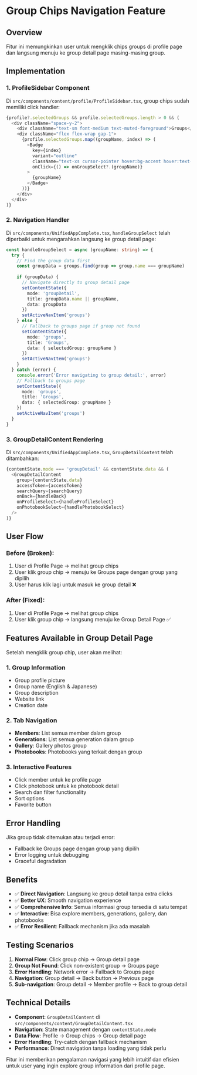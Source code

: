 # Group Chips Navigation Feature

## Overview

Fitur ini memungkinkan user untuk mengklik chips groups di profile page dan langsung menuju ke group detail page masing-masing group.

## Implementation

### 1. **ProfileSidebar Component**
Di `src/components/content/profile/ProfileSidebar.tsx`, group chips sudah memiliki click handler:

```typescript
{profile?.selectedGroups && profile.selectedGroups.length > 0 && (
  <div className="space-y-2">
    <div className="text-sm font-medium text-muted-foreground">Groups</div>
    <div className="flex flex-wrap gap-1">
      {profile.selectedGroups.map((groupName, index) => (
        <Badge 
          key={index} 
          variant="outline" 
          className="text-xs cursor-pointer hover:bg-accent hover:text-accent-foreground transition-colors"
          onClick={() => onGroupSelect?.(groupName)}
        >
          {groupName}
        </Badge>
      ))}
    </div>
  </div>
)}
```

### 2. **Navigation Handler**
Di `src/components/UnifiedAppComplete.tsx`, `handleGroupSelect` telah diperbaiki untuk mengarahkan langsung ke group detail page:

```typescript
const handleGroupSelect = async (groupName: string) => {
  try {
    // Find the group data first
    const groupData = groups.find(group => group.name === groupName)
    
    if (groupData) {
      // Navigate directly to group detail page
      setContentState({
        mode: 'groupDetail',
        title: groupData.name || groupName,
        data: groupData
      })
      setActiveNavItem('groups')
    } else {
      // Fallback to groups page if group not found
      setContentState({
        mode: 'groups',
        title: 'Groups',
        data: { selectedGroup: groupName }
      })
      setActiveNavItem('groups')
    }
  } catch (error) {
    console.error('Error navigating to group detail:', error)
    // Fallback to groups page
    setContentState({
      mode: 'groups',
      title: 'Groups',
      data: { selectedGroup: groupName }
    })
    setActiveNavItem('groups')
  }
}
```

### 3. **GroupDetailContent Rendering**
Di `src/components/UnifiedAppComplete.tsx`, `GroupDetailContent` telah ditambahkan:

```typescript
{contentState.mode === 'groupDetail' && contentState.data && (
  <GroupDetailContent
    group={contentState.data}
    accessToken={accessToken}
    searchQuery={searchQuery}
    onBack={handleBack}
    onProfileSelect={handleProfileSelect}
    onPhotobookSelect={handlePhotobookSelect}
  />
)}
```

## User Flow

### **Before (Broken)**:
1. User di Profile Page → melihat group chips
2. User klik group chip → menuju ke Groups page dengan group yang dipilih
3. User harus klik lagi untuk masuk ke group detail ❌

### **After (Fixed)**:
1. User di Profile Page → melihat group chips
2. User klik group chip → langsung menuju ke Group Detail Page ✅

## Features Available in Group Detail Page

Setelah mengklik group chip, user akan melihat:

### **1. Group Information**
- Group profile picture
- Group name (English & Japanese)
- Group description
- Website link
- Creation date

### **2. Tab Navigation**
- **Members**: List semua member dalam group
- **Generations**: List semua generation dalam group
- **Gallery**: Gallery photos group
- **Photobooks**: Photobooks yang terkait dengan group

### **3. Interactive Features**
- Click member untuk ke profile page
- Click photobook untuk ke photobook detail
- Search dan filter functionality
- Sort options
- Favorite button

## Error Handling

Jika group tidak ditemukan atau terjadi error:
- Fallback ke Groups page dengan group yang dipilih
- Error logging untuk debugging
- Graceful degradation

## Benefits

- ✅ **Direct Navigation**: Langsung ke group detail tanpa extra clicks
- ✅ **Better UX**: Smooth navigation experience
- ✅ **Comprehensive Info**: Semua informasi group tersedia di satu tempat
- ✅ **Interactive**: Bisa explore members, generations, gallery, dan photobooks
- ✅ **Error Resilient**: Fallback mechanism jika ada masalah

## Testing Scenarios

1. **Normal Flow**: Click group chip → Group detail page
2. **Group Not Found**: Click non-existent group → Groups page
3. **Error Handling**: Network error → Fallback to Groups page
4. **Navigation**: Group detail → Back button → Previous page
5. **Sub-navigation**: Group detail → Member profile → Back to group detail

## Technical Details

- **Component**: `GroupDetailContent` di `src/components/content/GroupDetailContent.tsx`
- **Navigation**: State management dengan `contentState.mode`
- **Data Flow**: Profile → Group chips → Group detail page
- **Error Handling**: Try-catch dengan fallback mechanism
- **Performance**: Direct navigation tanpa loading yang tidak perlu

Fitur ini memberikan pengalaman navigasi yang lebih intuitif dan efisien untuk user yang ingin explore group information dari profile page.
